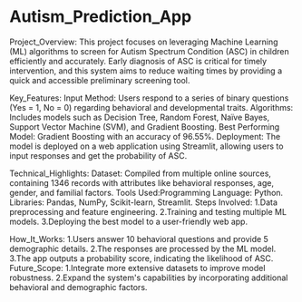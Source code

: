 # Autism_Prediction_App
Project_Overview:
    This project focuses on leveraging Machine Learning (ML) algorithms to screen for Autism Spectrum Condition (ASC) in children efficiently and accurately. Early diagnosis of ASC is critical for timely intervention, and this system aims to reduce waiting times by providing a quick and accessible preliminary screening tool.

Key_Features:
Input Method: Users respond to a series of binary questions (Yes = 1, No = 0) regarding behavioral and developmental traits.
Algorithms: Includes models such as Decision Tree, Random Forest, Naïve Bayes, Support Vector Machine (SVM), and Gradient Boosting.
Best Performing Model: Gradient Boosting with an accuracy of 96.55%.
Deployment: The model is deployed on a web application using Streamlit, allowing users to input responses and get the probability of ASC.

Technical_Highlights:
Dataset: Compiled from multiple online sources, containing 1346 records with attributes like behavioral responses, age, gender, and familial factors.
Tools Used:Programming Language: Python.
Libraries: Pandas, NumPy, Scikit-learn, Streamlit.
Steps Involved:
1.Data preprocessing and feature engineering.
2.Training and testing multiple ML models.
3.Deploying the best model to a user-friendly web app.

How_It_Works:
1.Users answer 10 behavioral questions and provide 5 demographic details.
2.The responses are processed by the ML model.
3.The app outputs a probability score, indicating the likelihood of ASC.
Future_Scope:
1.Integrate more extensive datasets to improve model robustness.
2.Expand the system's capabilities by incorporating additional behavioral and demographic factors.
